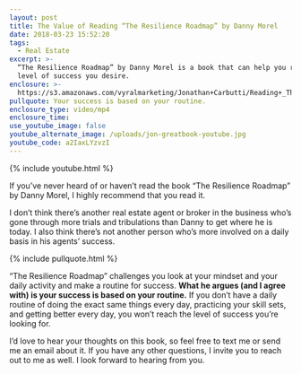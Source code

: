 ```yaml
---
layout: post
title: The Value of Reading “The Resilience Roadmap” by Danny Morel
date: 2018-03-23 15:52:20
tags:
  - Real Estate
excerpt: >-
  “The Resilience Roadmap” by Danny Morel is a book that can help you reach the
  level of success you desire.
enclosure: >-
  https://s3.amazonaws.com/vyralmarketing/Jonathan+Carbutti/Reading+_The+Resilience+Roadmap_+(1).mp4
pullquote: Your success is based on your routine.
enclosure_type: video/mp4
enclosure_time:
use_youtube_image: false
youtube_alternate_image: /uploads/jon-greatbook-youtube.jpg
youtube_code: a2IaxLYzvzI
---
```


{% include youtube.html %}

If you’ve never heard of or haven’t read the book “The Resilience Roadmap” by Danny Morel, I highly recommend that you read it.&nbsp;

I don’t think there’s another real estate agent or broker in the business who’s gone through more trials and tribulations than Danny to get where he is today. I also think there’s not another person who’s more involved on a daily basis in his agents’ success.&nbsp;

{% include pullquote.html %}

“The Resilience Roadmap” challenges you look at your mindset and your daily activity and make a routine for success. **What he argues (and I agree with) is your success is based on your routine.** If you don’t have a daily routine of doing the exact same things every day, practicing your skill sets, and getting better every day, you won’t reach the level of success you’re looking for.&nbsp;

I’d love to hear your thoughts on this book, so feel free to text me or send me an email about it. If you have any other questions, I invite you to reach out to me as well. I look forward to hearing from you.